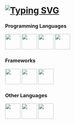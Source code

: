 # [![Typing SVG](https://readme-typing-svg.demolab.com/?lines=Antonio+Santese;Software+Developer)](https://git.io/typing-svg)

<!--
Typing Svg: https://github.com/DenverCoder1/readme-typing-svg
-->

### Programming Languages
<div>
  <img src="https://upload.wikimedia.org/wikipedia/commons/1/18/C_Programming_Language.svg" width=50px height=50px style="display: inline-block">
  <img src="https://upload.wikimedia.org/wikipedia/commons/0/0d/C_Sharp_wordmark.svg" width=50px height=50px style="display: inline-block">
  <img src="https://upload.wikimedia.org/wikipedia/commons/6/6a/JavaScript-logo.png" width=50px height=50px style="display: inline-block">
  <img src="https://upload.wikimedia.org/wikipedia/commons/f/f5/Typescript.svg" width=50px height=50px style="display: inline-block">
</div>

### Frameworks
<div>
  <img src="https://upload.wikimedia.org/wikipedia/commons/c/c4/Unity_2021.svg" width=50px height=50px style="display: inline-block">
  <img src="https://upload.wikimedia.org/wikipedia/commons/c/cf/Angular_full_color_logo.svg" width=50px height=50px style="display: inline-block">
  <img src="https://upload.wikimedia.org/wikipedia/commons/d/d1/Ionic_Logo.svg" width=50px height=50px style="display: inline-block">
</div>

### Other Languages
<div>
  <img src="https://upload.wikimedia.org/wikipedia/commons/6/61/HTML5_logo_and_wordmark.svg" width=50px height=50px style="display: inline-block">
  <img src="https://upload.wikimedia.org/wikipedia/commons/d/d5/CSS3_logo_and_wordmark.svg" width=50px height=50px style="display: inline-block">
  <img src="https://upload.wikimedia.org/wikipedia/commons/4/44/SQL_%D0%BB%D0%BE%D0%B3%D0%BE%D1%82%D0%B8%D0%BF.png" width=50px height=50px style="display: inline-block">
</div>
